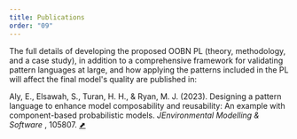 ```yaml
---
title: Publications
order: "09"
---
```


The full details of developing the proposed OOBN PL (theory, methodology, and a case study), in addition to a comprehensive framework for validating pattern languages at large, and how applying the patterns included in the PL will affect the final model's quality are published in:

<section id="myPaper" class="myPaper_section">
    <!-- <h4 class="refs_title">References</h4> -->
            <p id="aly_oobn" class="eaPaper">Aly, E., Elsawah, S., Turan, H. H., & Ryan, M. J. (2023). Designing a pattern language to enhance model composability and reusability: An example with component-based probabilistic models. <i>JEnvironmental Modelling & Software </i>, 105807.  <a target="_blank" href="https://authors.elsevier.com/sd/article/S1364-8152(23)00193-7"><span class="extPage_arrow">&#11016;</span></a></p>
</section>

